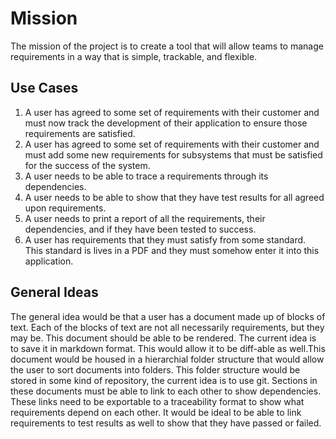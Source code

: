 # Mission

The mission of the project is to create a tool that will allow teams to manage requirements in a way that is simple, trackable, and flexible.

## Use Cases

1. A user has agreed to some set of requirements with their customer and must now track the development of their application to ensure those requirements are satisfied.
1. A user has agreed to some set of requirements with their customer and must add some new requirements for subsystems that must be satisfied for the success of the system.
1. A user needs to be able to trace a requirements through its dependencies.
1. A user needs to be able to show that they have test results for all agreed upon requirements.
1. A user needs to print a report of all the requirements, their dependencies, and if they have been tested to success.
1. A user has requirements that they must satisfy from some standard. This standard is lives in a PDF and they must somehow enter it into this application.

## General Ideas

The general idea would be that a user has a document made up of blocks of text. Each of the blocks of text are not all
necessarily requirements, but they may be. This document should be able to be rendered. The current idea is to save it
in markdown format. This would allow it to be diff-able as well.This document would be housed in a hierarchial folder
structure that would allow the user to sort documents into folders. This folder structure would be stored in some kind
of repository, the current idea is to use git. Sections in these documents must be able to link to each other to show
dependencies. These links need to be exportable to a traceability format to show what requirements depend on each other.
It would be ideal to be able to link requirements to test results as well to show that they have passed or failed.

